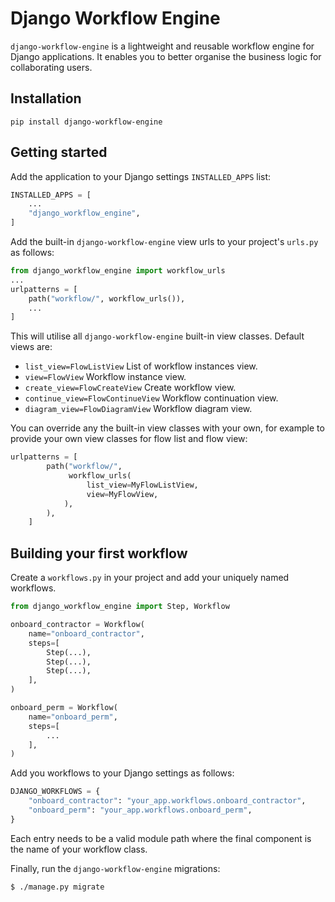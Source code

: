# Django Workflow Engine
`django-workflow-engine` is a lightweight and reusable workflow engine for
Django applications. It enables you to better organise the business logic for
collaborating users.

## Installation

    pip install django-workflow-engine

## Getting started
Add the application to your Django settings `INSTALLED_APPS` list:

```python
INSTALLED_APPS = [
    ...
    "django_workflow_engine",
]
```

Add the built-in `django-workflow-engine` view urls to your project's `urls.py` as follows:


```python
from django_workflow_engine import workflow_urls
...
urlpatterns = [
    path("workflow/", workflow_urls()),
    ...
]
```

This will utilise all `django-workflow-engine` built-in view classes. Default views are:

- `list_view=FlowListView` List of workflow instances view.
- `view=FlowView` Workflow instance view.
- `create_view=FlowCreateView` Create workflow view.
- `continue_view=FlowContinueView` Workflow continuation view.
- `diagram_view=FlowDiagramView` Workflow diagram view.

You can override any the built-in view classes with your own, for example to
provide your own view classes for flow list and flow view:

```python
urlpatterns = [
        path("workflow/",
             workflow_urls(
                 list_view=MyFlowListView,
                 view=MyFlowView,
            ),
        ),
    ]
```

## Building your first workflow

Create a `workflows.py` in your project and add your uniquely named workflows.

```python
from django_workflow_engine import Step, Workflow

onboard_contractor = Workflow(
    name="onboard_contractor",
    steps=[
        Step(...),
        Step(...),
        Step(...),
    ],
)

onboard_perm = Workflow(
    name="onboard_perm",
    steps=[
        ...
    ],
)
```

Add you workflows to your Django settings as follows:

```python
DJANGO_WORKFLOWS = {
    "onboard_contractor": "your_app.workflows.onboard_contractor",
    "onboard_perm": "your_app.workflows.onboard_perm",
}
```

Each entry needs to be a valid module path where the final component is the
name of your workflow class.

Finally, run the `django-workflow-engine` migrations:

```bash
$ ./manage.py migrate
```
